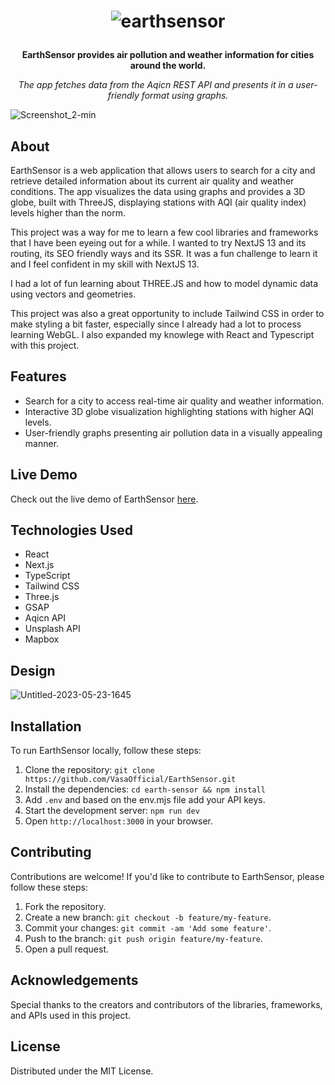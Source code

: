 <h1 align="center">
  
  ![earthsensor](https://github.com/VasaOfficial/EarthSensor/assets/113908218/33b8867c-735d-4461-9a5e-c0f05c654807)

</h1>
<p align="center">
  <strong>EarthSensor provides air pollution and weather information for cities around the world.</strong>
</p>

<p align="center">
  <em>The app fetches data from the Aqicn REST API and presents it in a user-friendly format using graphs.</em>
</p>

![Screenshot_2-min](https://github.com/VasaOfficial/EarthSensor/assets/113908218/0c48491d-f3f3-42fa-bf76-0a0a43693180)

<h2>About</h2>

EarthSensor is a web application that allows users to search for a city and retrieve detailed information about its current air quality and weather conditions. The app visualizes the data using graphs and provides a 3D globe, built with ThreeJS, displaying stations with AQI (air quality index) levels higher than the norm.

This project was a way for me to learn a few cool libraries and frameworks that I have been eyeing out for a while. I wanted to try NextJS 13 and its routing, its SEO friendly ways and its SSR. It was a fun challenge to learn it and I feel confident in my skill with NextJS 13.

I had a lot of fun learning about THREE.JS and how to model dynamic data using vectors and geometries.

This project was also a great opportunity to include Tailwind CSS in order to make styling a bit faster, especially since I already had a lot to process learning WebGL. I also expanded my knowlege with React and Typescript with this project.

<h2>Features</h2>

- Search for a city to access real-time air quality and weather information.
- Interactive 3D globe visualization highlighting stations with higher AQI levels.
- User-friendly graphs presenting air pollution data in a visually appealing manner.

<h2>Live Demo</h2>

Check out the live demo of EarthSensor [here](https://earth-sensor.vercel.app/).

<h2>Technologies Used</h2>

- React
- Next.js
- TypeScript
- Tailwind CSS
- Three.js
- GSAP
- Aqicn API
- Unsplash API
- Mapbox

<h2>Design</h2>

![Untitled-2023-05-23-1645](https://github.com/VasaOfficial/EarthSensor/assets/113908218/dbb10cd7-8c21-4b2f-9161-336beb2071cc)


<h2>Installation</h2>

To run EarthSensor locally, follow these steps:

1. Clone the repository: `git clone https://github.com/VasaOfficial/EarthSensor.git`
2. Install the dependencies: `cd earth-sensor && npm install`
3. Add `.env` and based on the env.mjs file add your API keys.
4. Start the development server: `npm run dev`
5. Open `http://localhost:3000` in your browser.

<h2>Contributing</h2>

Contributions are welcome! If you'd like to contribute to EarthSensor, please follow these steps:

1. Fork the repository.
2. Create a new branch: `git checkout -b feature/my-feature`.
3. Commit your changes: `git commit -am 'Add some feature'`.
4. Push to the branch: `git push origin feature/my-feature`.
5. Open a pull request.

<h2>Acknowledgements</h2>

Special thanks to the creators and contributors of the libraries, frameworks, and APIs used in this project.

<h2>License</h2>

Distributed under the MIT License.
